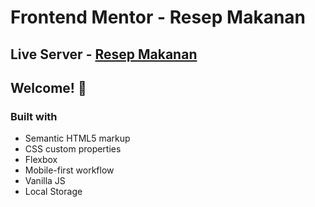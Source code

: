 # Frontend Mentor - Resep Makanan

## Live Server - [Resep Makanan](https://ahmadsabili0081.github.io/Resep-Makanan/)

## Welcome! 👋

### Built with

- Semantic HTML5 markup
- CSS custom properties
- Flexbox
- Mobile-first workflow
- Vanilla JS
- Local Storage




